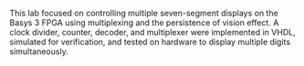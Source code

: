 This lab focused on controlling multiple seven-segment displays on the Basys 3 FPGA using multiplexing and the persistence of vision effect. A clock divider, counter, decoder, and multiplexer were implemented in VHDL, simulated for verification, and tested on hardware to display multiple digits simultaneously.
